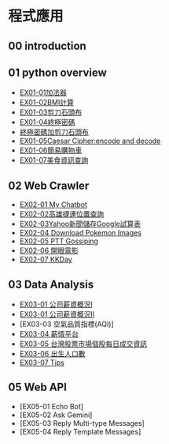 # 程式應用

## 00 introduction

## 01 python overview
- [EX01-01加法器](ex01_01加法器.ipynb)
- [EX01-02BMI計算](ex01_02BMI計算.ipynb)
- [EX01-03剪刀石頭布](ex01_03剪刀石頭布.ipynb)
- [EX01-04終極密碼](ex01_04終極密碼.ipynb)
- [終極密碼加剪刀石頭布](剪刀石頭布加終極密碼.ipynb)
- [EX01-05Caesar Cipher:encode and decode](EX01_05.ipynb)
- [EX01-06簡易購物車](EX01_06簡易購物車.ipynb)
- [EX01-07美食資訊查詢](美食資訊查詢.ipynb)
## 02 Web Crawler
- [EX02-01 My Chatbot](EX02_01MyChatbot.ipynb)
- [EX02-02高雄捷運位置查詢](EX02_02捷運車站位置查詢.ipynb)
- [EX02-03Yahoo新聞儲存Google試算表](Ex02_03Yahoo新聞儲存Google試算表.ipynb)
- [EX02-04 Download Pokemon Images](EX02_04Doenload_Pokemon_Images.ipynb)
- [EX02-05 PTT Gossiping](EX02_05.ipynb)
- [EX02-06 開眼電影](EX02_06.ipynb)
- [EX02-07 KKDay](EX02_07.ipynb)
## 03 Data Analysis
- [EX03-01 公司薪資概況Ⅰ](EX03_01.ipynb)
- [EX03-01 公司薪資概況II](EX03_02.ipynb)
- [EX03-03 空氣品質指標(AQI)]
- [EX03-04 薪情平台](EX03_04.ipynb)
- [EX03-05 台灣股票市場個股每日成交資訊](EX03_05.ipynb)
- [EX03-06 出生人口數](EX03_06.ipynb)
- [EX03-07 Tips](EX03_07.ipynb)
## 05 Web API
- [EX05-01 Echo Bot]
- [EX05-02 Ask Gemini]
- [EX05-03 Reply Multi-type Messages]
- [EX05-04 Reply Template Messages]

